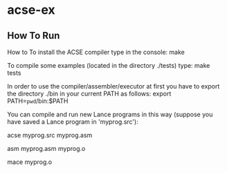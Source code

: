 # acse-ex

## How To Run

How to
To install the ACSE compiler type in the console: make

To compile some examples (located in the directory ./tests) type: make tests

In order to use the compiler/assembler/executor at first you have to export the directory ./bin in your current PATH as follows: export PATH=`pwd`/bin:$PATH

You can compile and run new Lance programs in this way (suppose you have saved a Lance program in 'myprog.src'):

acse myprog.src myprog.asm

asm myprog.asm myprog.o

mace myprog.o
